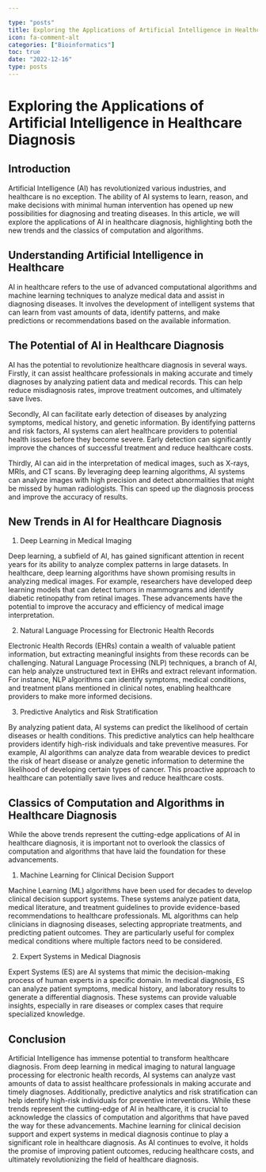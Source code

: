 ```yaml
---

type: "posts"
title: Exploring the Applications of Artificial Intelligence in Healthcare Diagnosis
icon: fa-comment-alt
categories: ["Bioinformatics"]
toc: true
date: "2022-12-16"
type: posts
---
```





# Exploring the Applications of Artificial Intelligence in Healthcare Diagnosis

## Introduction

Artificial Intelligence (AI) has revolutionized various industries, and healthcare is no exception. The ability of AI systems to learn, reason, and make decisions with minimal human intervention has opened up new possibilities for diagnosing and treating diseases. In this article, we will explore the applications of AI in healthcare diagnosis, highlighting both the new trends and the classics of computation and algorithms.

## Understanding Artificial Intelligence in Healthcare

AI in healthcare refers to the use of advanced computational algorithms and machine learning techniques to analyze medical data and assist in diagnosing diseases. It involves the development of intelligent systems that can learn from vast amounts of data, identify patterns, and make predictions or recommendations based on the available information.

## The Potential of AI in Healthcare Diagnosis

AI has the potential to revolutionize healthcare diagnosis in several ways. Firstly, it can assist healthcare professionals in making accurate and timely diagnoses by analyzing patient data and medical records. This can help reduce misdiagnosis rates, improve treatment outcomes, and ultimately save lives.

Secondly, AI can facilitate early detection of diseases by analyzing symptoms, medical history, and genetic information. By identifying patterns and risk factors, AI systems can alert healthcare providers to potential health issues before they become severe. Early detection can significantly improve the chances of successful treatment and reduce healthcare costs.

Thirdly, AI can aid in the interpretation of medical images, such as X-rays, MRIs, and CT scans. By leveraging deep learning algorithms, AI systems can analyze images with high precision and detect abnormalities that might be missed by human radiologists. This can speed up the diagnosis process and improve the accuracy of results.

## New Trends in AI for Healthcare Diagnosis

1. Deep Learning in Medical Imaging

Deep learning, a subfield of AI, has gained significant attention in recent years for its ability to analyze complex patterns in large datasets. In healthcare, deep learning algorithms have shown promising results in analyzing medical images. For example, researchers have developed deep learning models that can detect tumors in mammograms and identify diabetic retinopathy from retinal images. These advancements have the potential to improve the accuracy and efficiency of medical image interpretation.

2. Natural Language Processing for Electronic Health Records

Electronic Health Records (EHRs) contain a wealth of valuable patient information, but extracting meaningful insights from these records can be challenging. Natural Language Processing (NLP) techniques, a branch of AI, can help analyze unstructured text in EHRs and extract relevant information. For instance, NLP algorithms can identify symptoms, medical conditions, and treatment plans mentioned in clinical notes, enabling healthcare providers to make more informed decisions.

3. Predictive Analytics and Risk Stratification

By analyzing patient data, AI systems can predict the likelihood of certain diseases or health conditions. This predictive analytics can help healthcare providers identify high-risk individuals and take preventive measures. For example, AI algorithms can analyze data from wearable devices to predict the risk of heart disease or analyze genetic information to determine the likelihood of developing certain types of cancer. This proactive approach to healthcare can potentially save lives and reduce healthcare costs.

## Classics of Computation and Algorithms in Healthcare Diagnosis

While the above trends represent the cutting-edge applications of AI in healthcare diagnosis, it is important not to overlook the classics of computation and algorithms that have laid the foundation for these advancements.

1. Machine Learning for Clinical Decision Support

Machine Learning (ML) algorithms have been used for decades to develop clinical decision support systems. These systems analyze patient data, medical literature, and treatment guidelines to provide evidence-based recommendations to healthcare professionals. ML algorithms can help clinicians in diagnosing diseases, selecting appropriate treatments, and predicting patient outcomes. They are particularly useful for complex medical conditions where multiple factors need to be considered.

2. Expert Systems in Medical Diagnosis

Expert Systems (ES) are AI systems that mimic the decision-making process of human experts in a specific domain. In medical diagnosis, ES can analyze patient symptoms, medical history, and laboratory results to generate a differential diagnosis. These systems can provide valuable insights, especially in rare diseases or complex cases that require specialized knowledge.

## Conclusion

Artificial Intelligence has immense potential to transform healthcare diagnosis. From deep learning in medical imaging to natural language processing for electronic health records, AI systems can analyze vast amounts of data to assist healthcare professionals in making accurate and timely diagnoses. Additionally, predictive analytics and risk stratification can help identify high-risk individuals for preventive interventions. While these trends represent the cutting-edge of AI in healthcare, it is crucial to acknowledge the classics of computation and algorithms that have paved the way for these advancements. Machine learning for clinical decision support and expert systems in medical diagnosis continue to play a significant role in healthcare diagnosis. As AI continues to evolve, it holds the promise of improving patient outcomes, reducing healthcare costs, and ultimately revolutionizing the field of healthcare diagnosis.